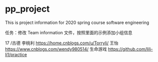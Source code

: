 # pp_project
This is project information  for 2020 spring course software engineering 


任务：修改 Team information 文件，按照里面的示例添加小组信息

17 /古德 李桃利 https://home.cnblogs.com/u/Torryli/ 王怡 https://www.cnblogs.com/wendy980514/ 生命游戏 https://github.com/lili-li1/practice